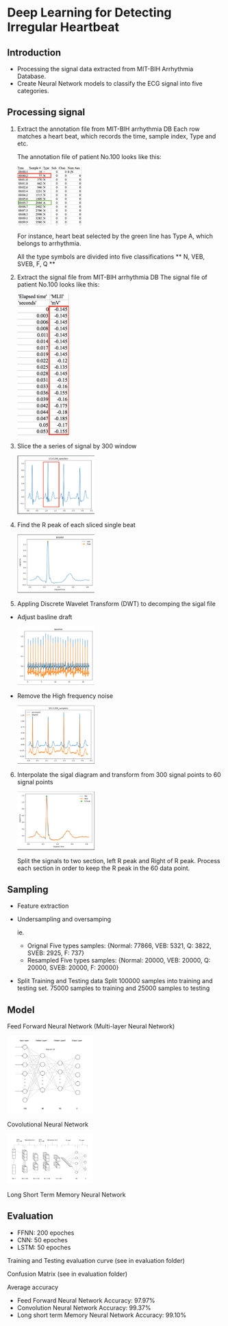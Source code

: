 # Deep Learning for Detecting Irregular Heartbeat


## Introduction
   + Processing the signal data extracted from MIT-BIH Arrhythmia Database. 
   + Create Neural Network models to classify the ECG signal into five categories.

## Processing signal

1. Extract the annotation file from MIT-BIH arrhythmia DB
   Each row matches a heart beat, which records the time, sample index, Type and etc.

   The annotation file of patient No.100 looks like this:
   
   <img src="./Evaluation/README_Figure/atr_data.png" width="150">

   For instance, heart beat selected by the green line has Type A, which belongs to arrhythmia.

   All the type symbols are divided into five classifications
   ** N, VEB, SVEB, F, Q **

2. Extract the signal file from MIT-BIH arrhythmia DB
   The signal file of patient No.100 looks like this:

   <img src="./Evaluation/README_Figure/signal_data.png" width="120">


3. Slice the a series of signal by 300 window

   <img src="./Evaluation/README_Figure/heartBeats.png" width="180">



4. Find the R peak of each sliced single beat

   <img src="./Evaluation/README_Figure/singleBeat.png" width="180">


5. Appling Discrete Wavelet Transform (DWT) to decomping the sigal file
  + Adjust basline draft
    
    <img src="./Evaluation/README_Figure/DWT/BaselineDraft.png" width="180">

  + Remove the High frequency noise
    
    <img src="./Evaluation/README_Figure/DWT/DWT.png" width="180">



6. Interpolate the sigal diagram and transform from 300 signal points to 60 signal points

   <img src="./Evaluation/README_Figure/processedSingleBeat.png" width="180">

   Split the signals to two section, left R peak and Right of R peak.
   Process each section in  order to keep the R peak in the 60 data point.



## Sampling
  + Feature extraction
  + Undersampling and oversamping
  
    ie. 
    + Orignal Five types samples: {Normal: 77866, VEB: 5321, Q: 3822, SVEB: 2925, F: 737}
    + Resampled Five types samples: {Normal: 20000, VEB: 20000, Q: 20000, SVEB: 20000, F: 20000}

  + Split Training and Testing data
    Split 100000 samples into training and testing set. 75000 samples to training and 25000 samples to testing


## Model
  Feed Forward Neural Network (Multi-layer Neural Network)
  
   <img src="./Evaluation/README_Figure/FFNN_Model.png" width="200">
 

  Covolutional Neural Network
     
   <img src="./Evaluation/README_Figure/CNN_Model.png" width="200">



  Long Short Term Memory Neural Network


## Evaluation
+ FFNN: 200 epoches
+ CNN: 50 epoches
+ LSTM: 50 epoches

Training and Testing evaluation curve
(see in evaluation folder)

Confusion Matrix
(see in evaluation folder)


Average accuracy
+ Feed Forward Neural Network Accuracy: 97.97%
+ Convolution Neural Network Accuracy: 99.37%
+ Long short term Memory Neural Network Accuracy: 99.10%
